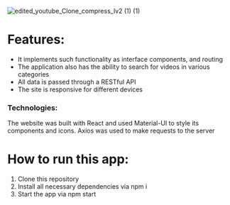![edited_youtube_Clone_compress_lv2 (1) (1)](https://github.com/urbanbboy/youtube_clone/assets/102015315/5cd4f1c1-503f-4f3d-bfac-d0467af664f1)
 
# Features:

* It implements such functionality as interface components, and routing 
* The application also has the ability to search for videos in various categories
* All data is passed through a RESTful API 
* The site is responsive for different devices


### Technologies: 
The website was built with React and used Material-UI to style its components and
icons. Axios was used to make requests to the server

# How to run this app:

1. Clone this repository
2. Install all necessary dependencies via npm i
3. Start the app via npm start
